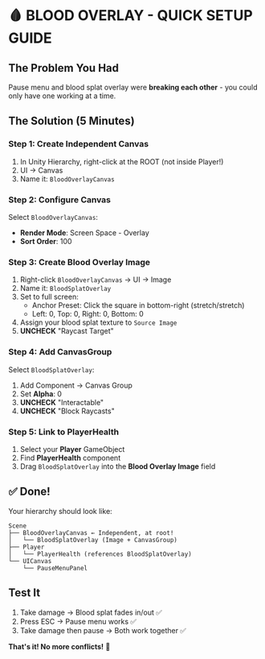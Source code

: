 # 🩸 BLOOD OVERLAY - QUICK SETUP GUIDE

## The Problem You Had
Pause menu and blood splat overlay were **breaking each other** - you could only have one working at a time.

## The Solution (5 Minutes)

### Step 1: Create Independent Canvas
1. In Unity Hierarchy, right-click at the ROOT (not inside Player!)
2. UI → Canvas
3. Name it: `BloodOverlayCanvas`

### Step 2: Configure Canvas
Select `BloodOverlayCanvas`:
- **Render Mode**: Screen Space - Overlay
- **Sort Order**: 100

### Step 3: Create Blood Overlay Image
1. Right-click `BloodOverlayCanvas` → UI → Image
2. Name it: `BloodSplatOverlay`
3. Set to full screen:
   - Anchor Preset: Click the square in bottom-right (stretch/stretch)
   - Left: 0, Top: 0, Right: 0, Bottom: 0
4. Assign your blood splat texture to `Source Image`
5. **UNCHECK** "Raycast Target"

### Step 4: Add CanvasGroup
Select `BloodSplatOverlay`:
1. Add Component → Canvas Group
2. Set **Alpha**: 0
3. **UNCHECK** "Interactable"
4. **UNCHECK** "Block Raycasts"

### Step 5: Link to PlayerHealth
1. Select your **Player** GameObject
2. Find **PlayerHealth** component
3. Drag `BloodSplatOverlay` into the **Blood Overlay Image** field

## ✅ Done!

Your hierarchy should look like:
```
Scene
├── BloodOverlayCanvas ← Independent, at root!
│   └── BloodSplatOverlay (Image + CanvasGroup)
├── Player
│   └── PlayerHealth (references BloodSplatOverlay)
└── UICanvas
    └── PauseMenuPanel
```

## Test It
1. Take damage → Blood splat fades in/out ✅
2. Press ESC → Pause menu works ✅
3. Take damage then pause → Both work together ✅

**That's it! No more conflicts!** 🎉
